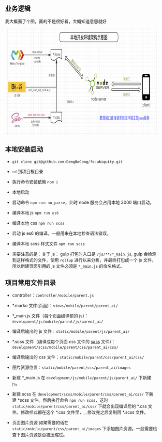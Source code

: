 ## 业务逻辑
我大概画了个图，画的不是很好看，大概知道意思就好
<div align=center><img src="https://raw.githubusercontent.com/DengBoCong/guide-log/master/res/font.png" width="600" height= "350"></div>

## 本地安装启动
+ `git clone git@github.com:DengBoCong/fe-ubiquity.git`
+ `cd` 到项目根目录
+ 执行命令安装依赖 ` npm i `
+ 本地启动

+ 启动命令 `npm run no_parse`，此时 node 服务会占用本地  3000 端口启动。
+ 编译本地 js `npm run es6`
+ 编译本地 css `npm run scss`
+ 启动 js es6 的编译。一般用来在本地检查语法错误。
+ 编译本地 scss 样式文件 `npm run scss`
+ 需要注意的是：关于 js： gulp 打包时入口是 `/js/**/*_main.js`, gulp 会检测到这样格式的文件，使用 `rollup` 进行以来分析，并最终打包成一个 js 文件。所以新建页面引用的 js 文件必须是 `*_main.js` 的命名格式。

## 项目常用文件目录
+ controller：`controller/mobile/parent.js`


+ *.marko 文件(页面)：`views/mobile/parent/parent_ai/`

+ *_main.js 文件（每个页面编译前的 js）：`development/js/mobile/parent/js/parent_ai/`

+ 编译后输出的 js 文件：`static/mobile/parent/js/parent_ai/`

+ *.scss 文件（编译成每个页面 css 文件的 [sass](https://www.sass.hk/) 文件）：`development/scss/mobile/parent/css/parent_ai/css/`

+ 编译后输出的 css 文件：`static/mobile/parent/css/parent_ai/css/`

+ 图片资源位置：`static/mobile/parent/css/parent_ai/images`

+ 新建 *_main.js
在 `development/js/mobile/parent/js/parent_ai/` 下新建 js。

+ 新建 scss
在 `development/scss/mobile/parent/css/parent_ai/css/` 下新建 *scss 文件。然后执行命令 `npm run scss`，这时 `static/mobile/parent/css/parent_ai/css/` 下就会出现编译后的 *.css 文件。修改样式都在这个 *.css 文件里，__修改完之后复制回 *.scss 文件。

+ 页面图片资源
如果需要的话在 `static/mobile/parent/css/parent_ai/images` 下添加图片资源。一般需要检查下图片资源是否被压缩过。
